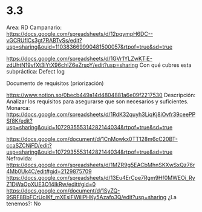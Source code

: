 # 3.3

Area: RD
Campanario: https://docs.google.com/spreadsheets/d/12pqympH6DC--vGCRUflCs3gt7RABTvSs/edit?usp=sharing&ouid=110383669990481500057&rtpof=true&sd=true

https://docs.google.com/spreadsheets/d/1GVr1YLZwKTiE-zdUhtN19vfXt3iYtX96chIZ6eZrspY/edit?usp=sharing
Con qué cubres esta subpráctica: Defect log 

Documento de requisitos (priorización)

https://www.notion.so/0becb449a14d4804881a6e09f2217530 
Descripción: Analizar los requisitos para asegurarse que son necesarios y suficientes.
Monarca: https://docs.google.com/spreadsheets/d/1RdK32quyh3LiqKj8iOvfr39ceePPSf8K/edit?usp=sharing&ouid=107293555314282144034&rtpof=true&sd=true

https://docs.google.com/document/d/1CnMowkx0TT128m6cC20BT-ccaSZCNjFD/edit?usp=sharing&ouid=107293555314282144034&rtpof=true&sd=true
Nefrovida: https://docs.google.com/spreadsheets/d/1MZR9g5EACbMhnSKXwSxQz76r4Mb0Uk4C/edit#gid=2129875709
https://docs.google.com/spreadsheets/d/13Eu4ErCpe7Rgm9Hf0MWEOi_RyZ1DWaOpXUE3O14IkRw/edit#gid=0
https://docs.google.com/document/d/1SyZQ-9SRF8BbFCrUoIKf_mXEslFWillPHKy5Azafo3Q/edit?usp=sharing
¿La tenemos?: No